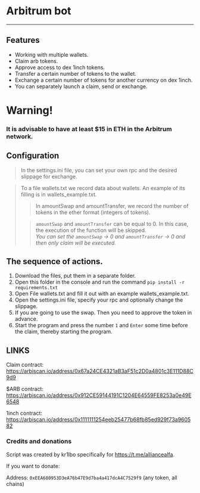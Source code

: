 # Arbitrum bot
____
## Features
* Working with multiple wallets.
* Claim arb tokens.
* Approve access to dex 1inch tokens.
* Transfer a certain number of tokens to the wallet.
* Exchange a certain number of tokens for another currency on dex 1inch.
* You can separately launch a claim, send or exchange.

# Warning!
### **It is advisable to have at least $15 in ETH in the Arbitrum network.**

## Configuration
> In the settings.ini file, you can set your own rpc and the desired slippage for exchange.

> To a file wallets.txt we record data about wallets. An example of its filling is in wallets_example.txt.
> > In amountSwap and amountTransfer, we record the number of tokens in the ether format (integers of tokens).
> 
> > `amountSwap` and `amountTransfer` can be equal to 0. In this case, the execution of the function will be skipped.
> > _<br>You can set the `amountSwap` -> 0 and `amountTransfer` -> 0 and then only claim will be executed._

## The sequence of actions.
1. Download the files, put them in a separate folder.
2. Open this folder in the console and run the command `pip install -r requirements.txt`
3. Open File wallets.txt and fill it out with an example wallets_example.txt.
4. Open the settings.ini file, specify your rpc and optionally change the slippage.
5. If you are going to use the swap. Then you need to approve the token in advance.
6. Start the program and press the number `1` and `Enter` some time before the claim, thereby starting the program.

## LINKS
Claim contract: https://arbiscan.io/address/0x67a24CE4321aB3aF51c2D0a4801c3E111D88C9d9

$ARB contract: https://arbiscan.io/address/0x912CE59144191C1204E64559FE8253a0e49E6548

1inch contract: https://arbiscan.io/address/0x1111111254eeb25477b68fb85ed929f73a960582

### Credits and donations
Script was created by kr1lbo specifically for https://t.me/alliancealfa.

If you want to donate:

Address: `0xEEA680953D3eA76b47E9d7ba4a417dcA4C7529f9` (any token, all chains)